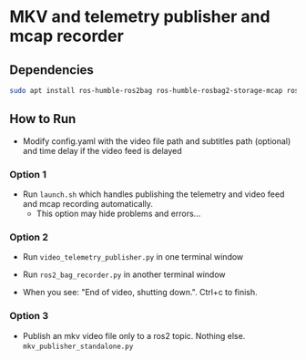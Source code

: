 # MKV and telemetry publisher and mcap recorder

## Dependencies

```bash
sudo apt install ros-humble-ros2bag ros-humble-rosbag2-storage-mcap ros-humble-cv-bridge
```

## How to Run

* Modify config.yaml with the video file path and subtitles path (optional) and time delay if the video feed is delayed

### Option 1
  
* Run `launch.sh` which handles publishing the telemetry and video feed and mcap recording automatically.
  * This option may hide problems and errors...

### Option 2

* Run `video_telemetry_publisher.py` in one terminal window
* Run `ros2_bag_recorder.py` in another terminal window

* When you see: "End of video, shutting down.". Ctrl+c to finish.

### Option 3

* Publish an mkv video file only to a ros2 topic. Nothing else.
`mkv_publisher_standalone.py`
